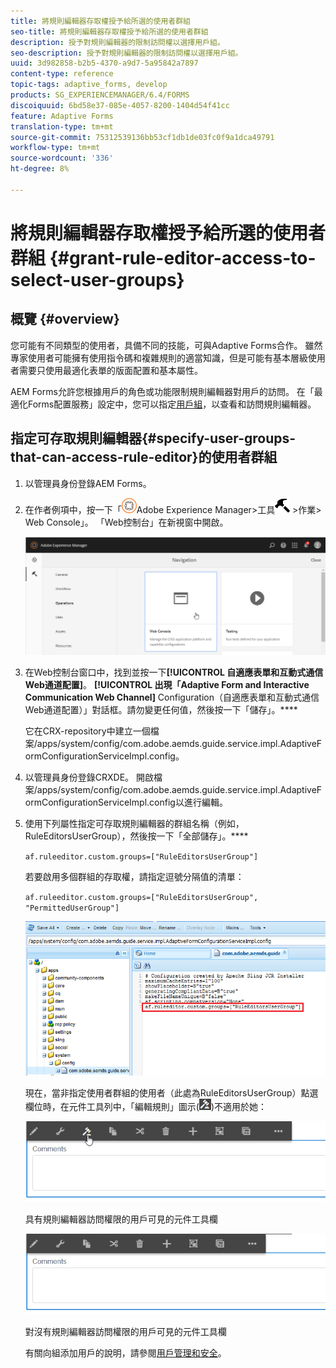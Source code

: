 ```yaml
---
title: 將規則編輯器存取權授予給所選的使用者群組
seo-title: 將規則編輯器存取權授予給所選的使用者群組
description: 授予對規則編輯器的限制訪問權以選擇用戶組。
seo-description: 授予對規則編輯器的限制訪問權以選擇用戶組。
uuid: 3d982858-b2b5-4370-a9d7-5a95842a7897
content-type: reference
topic-tags: adaptive_forms, develop
products: SG_EXPERIENCEMANAGER/6.4/FORMS
discoiquuid: 6bd58e37-085e-4057-8200-1404d54f41cc
feature: Adaptive Forms
translation-type: tm+mt
source-git-commit: 75312539136bb53cf1db1de03fc0f9a1dca49791
workflow-type: tm+mt
source-wordcount: '336'
ht-degree: 8%

---
```



# 將規則編輯器存取權授予給所選的使用者群組 {#grant-rule-editor-access-to-select-user-groups}

## 概覽 {#overview}

您可能有不同類型的使用者，具備不同的技能，可與Adaptive Forms合作。 雖然專家使用者可能擁有使用指令碼和複雜規則的適當知識，但是可能有基本層級使用者需要只使用最適化表單的版面配置和基本屬性。

AEM Forms允許您根據用戶的角色或功能限制規則編輯器對用戶的訪問。 在「最適化Forms配置服務」設定中，您可以指定[用戶組](/help/sites-administering/security.md)，以查看和訪問規則編輯器。

## 指定可存取規則編輯器{#specify-user-groups-that-can-access-rule-editor}的使用者群組

1. 以管理員身份登錄AEM Forms。
1. 在作者例項中，按一下「![adobeexperiencemanager](assets/adobeexperiencemanager.png)Adobe Experience Manager>工具![hammer](assets/hammer.png) >作業> Web Console」。 「Web控制台」在新視窗中開啟。

   ![3](assets/1.png)

1. 在Web控制台窗口中，找到並按一下&#x200B;**[!UICONTROL 自適應表單和互動式通信Web通道配置]**。 **[!UICONTROL 出現「Adaptive Form and Interactive Communication Web Channel]** Configuration（自適應表單和互動式通信Web通道配置）」對話框。請勿變更任何值，然後按一下「儲存」。****

   它在CRX-repository中建立一個檔案/apps/system/config/com.adobe.aemds.guide.service.impl.AdaptiveFormConfigurationServiceImpl.config。

1. 以管理員身份登錄CRXDE。 開啟檔案/apps/system/config/com.adobe.aemds.guide.service.impl.AdaptiveFormConfigurationServiceImpl.config以進行編輯。
1. 使用下列屬性指定可存取規則編輯器的群組名稱（例如，RuleEditorsUserGroup），然後按一下「全部儲存」。****

   `af.ruleeditor.custom.groups=["RuleEditorsUserGroup"]`

   若要啟用多個群組的存取權，請指定逗號分隔值的清單：

   `af.ruleeditor.custom.groups=["RuleEditorsUserGroup", "PermittedUserGroup"]`

   ![create-user](assets/create-user.png)

   現在，當非指定使用者群組的使用者（此處為RuleEditorsUserGroup）點選欄位時，在元件工具列中，「編輯規則」圖示(![edit-rules1](assets/edit-rules1.png))不適用於她：

   ![componentstoolbarwithre](assets/componentstoolbarwithre.png)

   具有規則編輯器訪問權限的用戶可見的元件工具欄

   ![元件stoolbarwithoutre](assets/componentstoolbarwithoutre.png)

   對沒有規則編輯器訪問權限的用戶可見的元件工具欄

   有關向組添加用戶的說明，請參閱[用戶管理和安全](/help/sites-administering/security.md)。

